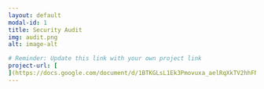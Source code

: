 ```yaml
---
layout: default
modal-id: 1
title: Security Audit
img: audit.png
alt: image-alt

# Reminder: Update this link with your own project link
project-url: [
](https://docs.google.com/document/d/1BTKGLsL1Ek3Pmovuxa_aelRqXkTV2hhFNZuDnJiR46s/edit?usp=sharing)description: Conducted a controls and compliance assessment and provided recommendations to company stakeholders to mitigate risks and avoid fines based on best practices for NIST CSF, PCI DSS, GDPR, SOC 1 & SOC 2.
---
```

